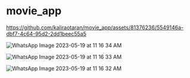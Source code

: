 # movie_app





https://github.com/kaliraotaran/movie_app/assets/81376236/5549146a-dbf7-4c64-95d2-2dd1beec55a5







![WhatsApp Image 2023-05-19 at 11 16 34 AM](https://github.com/kaliraotaran/movie_app/assets/81376236/d9249ce1-29a4-4c8d-8797-60bd084fb66b)



![WhatsApp Image 2023-05-19 at 11 16 33 AM](https://github.com/kaliraotaran/movie_app/assets/81376236/0a69d7a7-d696-4ee7-b0bd-aac7fff7a8af)



![WhatsApp Image 2023-05-19 at 11 16 32 AM](https://github.com/kaliraotaran/movie_app/assets/81376236/cdd1b081-31f3-49a4-aed4-93b652156928)


